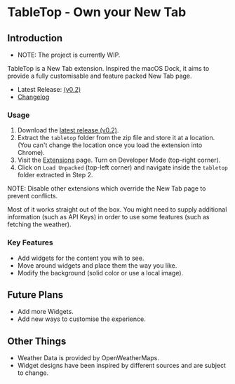 # TableTop - Own your New Tab

## Introduction

- NOTE: The project is currently WIP.

TableTop is a New Tab extension. Inspired the macOS Dock, it aims to provide a fully customisable and feature packed New Tab page.

- Latest Release: [(v0.2)](https://github.com/veeru153/tabletop/releases/tag/v0.2)
- [Changelog](CHANGELOG.md)

### Usage

1. Download the [latest release (v0.2)](https://github.com/veeru153/tabletop/releases/tag/v0.2).
2. Extract the `tabletop` folder from the zip file and store it at a location. (You can't change the location once you load the extension into Chrome).
3. Visit the [Extensions](chrome://extensions/) page. Turn on Developer Mode (top-right corner).
4. Click on `Load Unpacked` (top-left corner) and navigate inside the `tabletop` folder extracted in Step 2.

NOTE: Disable other extensions which override the New Tab page to prevent conflicts.

Most of it works straight out of the box. You might need to supply additional information (such as API Keys) in order to use some features (such as fetching the weather).

### Key Features

- Add widgets for the content you wih to see.
- Move around widgets and place them the way you like.
- Modify the background (solid color or use a local image).

## Future Plans

- Add more Widgets.
- Add new ways to customise the experience.

## Other Things

- Weather Data is provided by OpenWeatherMaps.
- Widget designs have been inspired by different sources and are subject to change.
